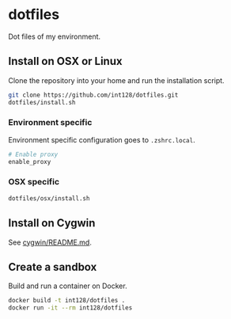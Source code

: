 dotfiles
========

Dot files of my environment.

Install on OSX or Linux
-----------------------

Clone the repository into your home and run the installation script.

```zsh
git clone https://github.com/int128/dotfiles.git
dotfiles/install.sh
```

### Environment specific

Environment specific configuration goes to `.zshrc.local`.

```zsh
# Enable proxy
enable_proxy
```

### OSX specific

```zsh
dotfiles/osx/install.sh
```

Install on Cygwin
-----------------

See [cygwin/README.md](cygwin/README.md).

Create a sandbox
----------------

Build and run a container on Docker.

```zsh
docker build -t int128/dotfiles .
docker run -it --rm int128/dotfiles
```

